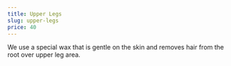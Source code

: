 ```yaml
---
title: Upper Legs
slug: upper-legs
price: 40
---
```


We use a special wax that is gentle on the skin and removes hair from the root over upper leg area.

